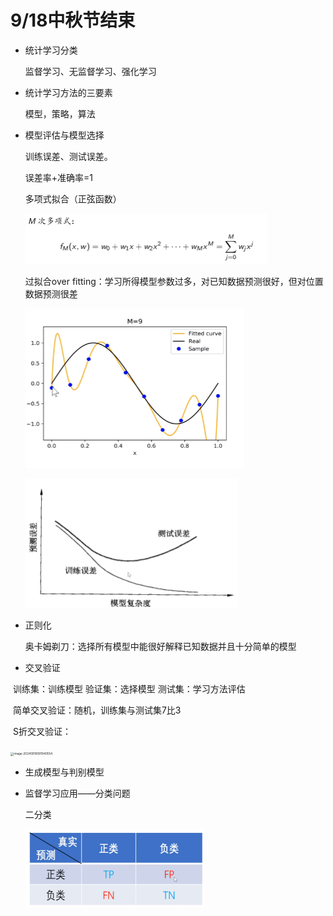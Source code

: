 # 9/18中秋节结束

- 统计学习分类

  监督学习、无监督学习、强化学习

  

- 统计学习方法的三要素

  模型，策略，算法

  

- 模型评估与模型选择

  训练误差、测试误差。

  误差率+准确率=1

  多项式拟合（正弦函数）

  <img src="https://raw.githubusercontent.com/V0ya93r/PicBed/main/img/image-20240918113735227.png" alt="image-20240918113735227" style="zoom: 50%;" />

  

  过拟合over fitting：学习所得模型参数过多，对已知数据预测很好，但对位置数据预测很差

  ![image-20240918112853602](https://raw.githubusercontent.com/V0ya93r/PicBed/main/img/image-20240918112853602.png)

  

  

  <img src="https://raw.githubusercontent.com/V0ya93r/PicBed/main/img/image-20240918113640015.png" alt="image-20240918113640015" style="zoom: 50%;" />

- 正则化

  奥卡姆剃刀：选择所有模型中能很好解释已知数据并且十分简单的模型
  
- 交叉验证

​	训练集：训练模型   验证集：选择模型    测试集：学习方法评估

​	简单交叉验证：随机，训练集与测试集7比3

​	S折交叉验证：

<img src="D:\Typora\Image\image-20240919091940554.png" alt="image-20240919091940554" style="zoom: 33%;" />



- 生成模型与判别模型

- 监督学习应用——分类问题

  二分类

  <img src="https://raw.githubusercontent.com/V0ya93r/PicBed/main/img/image-20240919093209278.png" alt="image-20240919093209278" style="zoom: 50%;" />

  

  

  


